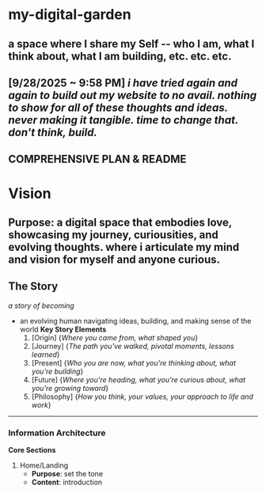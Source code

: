 # my-digital-garden
a space where I share my Self -- who I am, what I think about, what I am building, etc. etc. etc.
---
[9/28/2025 ~ 9:58 PM]
_i have tried again and again to build out my website to no avail. nothing to show for all of these thoughts and ideas. never making it tangible. time to change that. don't think, build._
---
COMPREHENSIVE PLAN & README
---
# Vision 
**Purpose**: a digital space that embodies love, showcasing my journey, curiousities, and evolving thoughts. where i articulate my mind and vision for myself and anyone curious. 
---
## The Story
_a story of becoming_
- an evolving human navigating ideas, building, and making sense of the world
**Key Story Elements**
  1. [Origin] {_Where you came from, what shaped you_}
  2. [Journey] {_The path you've walked, pivotal moments, lessons learned_}
  3. [Present] {_Who you are now, what you're thinking about, what you're building_}
  4. [Future] {_Where you're heading, what you're curious about, what you're growing toward_}
  5. [Philosophy] {_How you think, your values, your approach to life and work_}
 ---
 ### Information Architecture
 **Core Sections**
 1. Home/Landing
    - **Purpose**: set the tone
    - **Content**: introduction 

